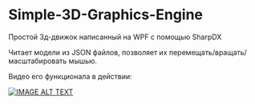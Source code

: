 # Simple-3D-Graphics-Engine
Простой 3д-движок написанный на WPF с помощью SharpDX

Читает модели из JSON файлов, позволяет их перемещать/вращать/масштабировать мышью.

Видео его функционала в действии:

[![IMAGE ALT TEXT](http://img.youtube.com/vi/K_Zuz1isiFU/maxresdefault.jpg?raw=true)](http://www.youtube.com/watch?v=K_Zuz1isiFU "Video Title")
